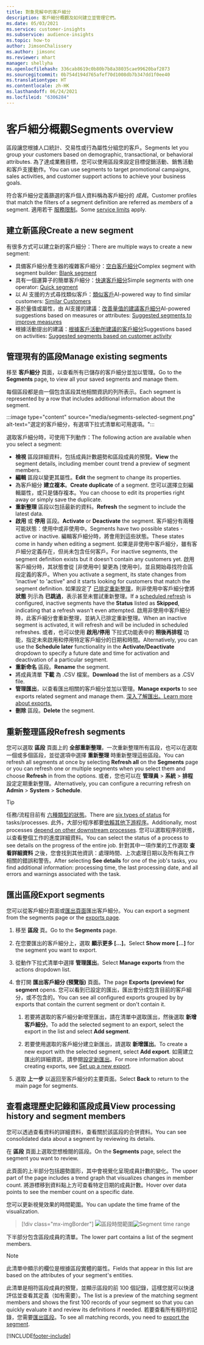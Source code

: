 ```yaml
---
title: 對象見解中的客戶細分
description: 客戶細分概觀及如何建立並管理它們。
ms.date: 05/03/2021
ms.service: customer-insights
ms.subservice: audience-insights
ms.topic: how-to
author: JimsonChalissery
ms.author: jimsonc
ms.reviewer: mhart
manager: shellyha
ms.openlocfilehash: 336cab8619c0b80b7b8a38035cae99620baf2873
ms.sourcegitcommit: 0b754d194d765afef70d1008db7b347dd1f0ee40
ms.translationtype: HT
ms.contentlocale: zh-HK
ms.lasthandoff: 06/24/2021
ms.locfileid: "6306284"
---
```

# <a name="segments-overview"></a><span data-ttu-id="07632-103">客戶細分概觀</span><span class="sxs-lookup"><span data-stu-id="07632-103">Segments overview</span></span>

<span data-ttu-id="07632-104">區段讓您根據人口統計、交易性或行為屬性分組您的客戶。</span><span class="sxs-lookup"><span data-stu-id="07632-104">Segments let you group your customers based on demographic, transactional, or behavioral attributes.</span></span> <span data-ttu-id="07632-105">為了達成業務目標，您可以使用區段來設定目標促銷活動、銷售活動和客戶支援動作。</span><span class="sxs-lookup"><span data-stu-id="07632-105">You can use segments to target promotional campaigns, sales activities, and customer support actions to achieve your business goals.</span></span>

<span data-ttu-id="07632-106">符合客戶細分定義篩選的客戶個人資料稱為客戶細分的 *成員*。</span><span class="sxs-lookup"><span data-stu-id="07632-106">Customer profiles that match the filters of a segment definition are referred as *members* of a segment.</span></span> <span data-ttu-id="07632-107">適用若干 [服務限制](service-limits.md)。</span><span class="sxs-lookup"><span data-stu-id="07632-107">Some [service limits](service-limits.md) apply.</span></span>

## <a name="create-a-new-segment"></a><span data-ttu-id="07632-108">建立新區段</span><span class="sxs-lookup"><span data-stu-id="07632-108">Create a new segment</span></span>

<span data-ttu-id="07632-109">有很多方式可以建立新的客戶細分：</span><span class="sxs-lookup"><span data-stu-id="07632-109">There are multiple ways to create a new segment:</span></span> 

- <span data-ttu-id="07632-110">具備客戶細分產生器的複雜客戶細分：[空白客戶細分](segment-builder.md#create-a-new-segment)</span><span class="sxs-lookup"><span data-stu-id="07632-110">Complex segment with segment builder: [Blank segment](segment-builder.md#create-a-new-segment)</span></span>
- <span data-ttu-id="07632-111">具有一個運算子的簡單客戶細分：[快速客戶細分](segment-builder.md#quick-segments)</span><span class="sxs-lookup"><span data-stu-id="07632-111">Simple segments with one operator: [Quick segment](segment-builder.md#quick-segments)</span></span>
- <span data-ttu-id="07632-112">以 AI 支援的方式尋找類似客戶：[類似客戶](find-similar-customer-segments.md)</span><span class="sxs-lookup"><span data-stu-id="07632-112">AI-powered way to find similar customers: [Similar Customers](find-similar-customer-segments.md)</span></span>
- <span data-ttu-id="07632-113">基於量值或屬性，由 AI支援的建議：[改善量值的建議客戶細分](suggested-segments.md)</span><span class="sxs-lookup"><span data-stu-id="07632-113">AI-powered suggestions based on measures or attributes: [Suggested segments to improve measures](suggested-segments.md)</span></span>
- <span data-ttu-id="07632-114">根據活動提出的建議：[根據客戶活動所建議的客戶細分](suggested-segments-activity.md)</span><span class="sxs-lookup"><span data-stu-id="07632-114">Suggestions based on activities: [Suggested segments based on customer activity](suggested-segments-activity.md)</span></span>

## <a name="manage-existing-segments"></a><span data-ttu-id="07632-115">管理現有的區段</span><span class="sxs-lookup"><span data-stu-id="07632-115">Manage existing segments</span></span>

<span data-ttu-id="07632-116">移至 **客戶細分** 頁面，以查看所有已儲存的客戶細分並加以管理。</span><span class="sxs-lookup"><span data-stu-id="07632-116">Go to the **Segments** page, to view all your saved segments and manage them.</span></span>

<span data-ttu-id="07632-117">每個區段都是由一個包含區段其他相關資訊的列所表示。</span><span class="sxs-lookup"><span data-stu-id="07632-117">Each segment is represented by a row that includes additional information about the segment.</span></span>

:::image type="content" source="media/segments-selected-segment.png" alt-text="選定的客戶細分，有選項下拉式清單和可用選項。":::

<span data-ttu-id="07632-119">選取客戶細分時，可使用下列動作：</span><span class="sxs-lookup"><span data-stu-id="07632-119">The following action are available when you select a segment:</span></span>

- <span data-ttu-id="07632-120">**檢視** 區段詳細資料，包括成員計數趨勢和區段成員的預覽。</span><span class="sxs-lookup"><span data-stu-id="07632-120">**View** the segment details, including member count trend a preview of segment members.</span></span>
- <span data-ttu-id="07632-121">**編輯** 區段以變更其屬性。</span><span class="sxs-lookup"><span data-stu-id="07632-121">**Edit** the segment to change its properties.</span></span>
- <span data-ttu-id="07632-122">為客戶細分 **建立複本**。</span><span class="sxs-lookup"><span data-stu-id="07632-122">**Create duplicate** of a segment.</span></span> <span data-ttu-id="07632-123">您可以選擇立刻編輯屬性，或只是儲存複本。</span><span class="sxs-lookup"><span data-stu-id="07632-123">You can choose to edit its properties right away or simply save the duplicate.</span></span>
- <span data-ttu-id="07632-124">**重新整理** 區段以包括最新的資料。</span><span class="sxs-lookup"><span data-stu-id="07632-124">**Refresh** the segment to include the latest data.</span></span>
- <span data-ttu-id="07632-125">**啟用** 或 **停用** 區段。</span><span class="sxs-lookup"><span data-stu-id="07632-125">**Activate** or **Deactivate** the segment.</span></span> <span data-ttu-id="07632-126">客戶細分有兩種可能狀態：使用中或非使用中。</span><span class="sxs-lookup"><span data-stu-id="07632-126">Segments have two possible states - active or inactive.</span></span> <span data-ttu-id="07632-127">編輯客戶細分時，將會用到這些狀態。</span><span class="sxs-lookup"><span data-stu-id="07632-127">These states come in handy when editing a segment.</span></span> <span data-ttu-id="07632-128">如果是非使用中客戶細分，雖有客戶細分定義存在，但尚未包含任何客戶。</span><span class="sxs-lookup"><span data-stu-id="07632-128">For inactive segments, the segment definition exists but it doesn't contain any customers yet.</span></span> <span data-ttu-id="07632-129">啟用客戶細分時，其狀態會從 [非使用中] 變更為 [使用中]，並且開始尋找符合區段定義的客戶。</span><span class="sxs-lookup"><span data-stu-id="07632-129">When you activate a segment, its state changes from 'inactive' to 'active" and it starts looking for customers that match the segment definition.</span></span> <span data-ttu-id="07632-130">如果設定了 [已排定重新整理](system.md#schedule-tab)，則非使用中客戶細分會將 **狀態** 列示為 **已跳過**，表示甚至未嘗試重新整理。</span><span class="sxs-lookup"><span data-stu-id="07632-130">If a [scheduled refresh](system.md#schedule-tab) is configured, inactive segments have the **Status** listed as **Skipped**, indicating that a refresh wasn't even attempted.</span></span> <span data-ttu-id="07632-131">啟用非使用中客戶細分時，此客戶細分會重新整理，並納入已排定重新整理。</span><span class="sxs-lookup"><span data-stu-id="07632-131">When an inactive segment is activated, it will refresh and will be included in scheduled refreshes.</span></span>
  <span data-ttu-id="07632-132">或者，也可以使用 **啟用/停用** 下拉式功能表中的 **稍後再排程** 功能，指定未來啟用和停用特定客戶細分的日期和時間。</span><span class="sxs-lookup"><span data-stu-id="07632-132">Alternatively, you can use the **Schedule later** functionality in the **Activate/Deactivate** dropdown to specify a future date and time for activation and deactivation of a particular segment.</span></span>
- <span data-ttu-id="07632-133">**重新命名** 區段。</span><span class="sxs-lookup"><span data-stu-id="07632-133">**Rename** the segment.</span></span>
- <span data-ttu-id="07632-134">將成員清單 **下載** 為 .CSV 檔案。</span><span class="sxs-lookup"><span data-stu-id="07632-134">**Download** the list of members as a .CSV file.</span></span>
- <span data-ttu-id="07632-135">**管理匯出**，以查看匯出相關的客戶細分並加以管理。</span><span class="sxs-lookup"><span data-stu-id="07632-135">**Manage exports** to see exports related segment and manage them.</span></span> [<span data-ttu-id="07632-136">深入了解匯出。</span><span class="sxs-lookup"><span data-stu-id="07632-136">Learn more about exports.</span></span>](export-destinations.md)
- <span data-ttu-id="07632-137">**刪除** 區段。</span><span class="sxs-lookup"><span data-stu-id="07632-137">**Delete** the segment.</span></span>

## <a name="refresh-segments"></a><span data-ttu-id="07632-138">重新整理區段</span><span class="sxs-lookup"><span data-stu-id="07632-138">Refresh segments</span></span>

<span data-ttu-id="07632-139">您可以選取 **區段** 頁面上的 **全部重新整理**，一次重新整理所有區段，也可以在選取一個或多個區段，並從選項中選擇 **重新整理** 時重新整理這些區段。</span><span class="sxs-lookup"><span data-stu-id="07632-139">You can refresh all segments at once by selecting **Refresh all** on the **Segments** page or you can refresh one or multiple segments when you select them and choose **Refresh** in from the options.</span></span> <span data-ttu-id="07632-140">或者，您也可以在 **管理員** > **系統** > **排程** 設定定期重新整理。</span><span class="sxs-lookup"><span data-stu-id="07632-140">Alternatively, you can configure a recurring refresh on **Admin** > **System** > **Schedule**.</span></span>

> [!TIP]
> <span data-ttu-id="07632-141">任務/流程目前有 [六種類型的狀態](system.md#status-types)。</span><span class="sxs-lookup"><span data-stu-id="07632-141">There are [six types of status](system.md#status-types) for tasks/processes.</span></span> <span data-ttu-id="07632-142">此外，大部分程序都要[依賴其他下游程序](system.md#refresh-policies)。</span><span class="sxs-lookup"><span data-stu-id="07632-142">Additionally, most processes [depend on other downstream processes](system.md#refresh-policies).</span></span> <span data-ttu-id="07632-143">您可以選取程序的狀態，以查看整個工作的進度詳細資料。</span><span class="sxs-lookup"><span data-stu-id="07632-143">You can select the status of a process to see details on the progress of the entire job.</span></span> <span data-ttu-id="07632-144">針對其中一項作業的工作選取 **查看詳細資料** 之後，您會找到其他資訊：處理時間、上次處理日期以及所有與工作相關的錯誤和警告。</span><span class="sxs-lookup"><span data-stu-id="07632-144">After selecting **See details** for one of the job's tasks, you find additional information: processing time, the last processing date, and all errors and warnings associated with the task.</span></span>

## <a name="export-segments"></a><span data-ttu-id="07632-145">匯出區段</span><span class="sxs-lookup"><span data-stu-id="07632-145">Export segments</span></span>

<span data-ttu-id="07632-146">您可以從客戶細分頁面或[匯出頁面](export-destinations.md)匯出客戶細分。</span><span class="sxs-lookup"><span data-stu-id="07632-146">You can export a segment from the segments page or the [exports page](export-destinations.md).</span></span> 

1. <span data-ttu-id="07632-147">移至 **區段** 頁。</span><span class="sxs-lookup"><span data-stu-id="07632-147">Go to the **Segments** page.</span></span>

1. <span data-ttu-id="07632-148">在您要匯出的客戶細分上，選取 **顯示更多 [...]**。</span><span class="sxs-lookup"><span data-stu-id="07632-148">Select **Show more [...]** for the segment you want to export.</span></span>

1. <span data-ttu-id="07632-149">從動作下拉式清單中選擇 **管理匯出**。</span><span class="sxs-lookup"><span data-stu-id="07632-149">Select **Manage exports** from the actions dropdown list.</span></span>

1. <span data-ttu-id="07632-150">會打開 **匯出客戶細分 (預覽版)** 頁面。</span><span class="sxs-lookup"><span data-stu-id="07632-150">The page **Exports (preview) for segment** opens.</span></span> <span data-ttu-id="07632-151">您可以看到已設定的匯出，匯出會分成包含目前的客戶細分，或不包含的。</span><span class="sxs-lookup"><span data-stu-id="07632-151">You can see all configured exports grouped by by exports that contain the current segment or don't contain it.</span></span>

   1. <span data-ttu-id="07632-152">若要將選取的客戶細分新增至匯出，請在清單中選取匯出，然後選取 **新增客戶細分**。</span><span class="sxs-lookup"><span data-stu-id="07632-152">To add the selected segment to an export, select the export in the list and select **Add segment**.</span></span>

   1. <span data-ttu-id="07632-153">若要使用選取的客戶細分建立新匯出，請選取 **新增匯出**。</span><span class="sxs-lookup"><span data-stu-id="07632-153">To create a new export with the selected segment, select **Add export**.</span></span> <span data-ttu-id="07632-154">如需建立匯出的詳細資訊，請參閱[設定新匯出](export-destinations.md#set-up-a-new-export)。</span><span class="sxs-lookup"><span data-stu-id="07632-154">For more information about creating exports, see [Set up a new export](export-destinations.md#set-up-a-new-export).</span></span>

1. <span data-ttu-id="07632-155">選取 **上一步** 以返回至客戶細分的主要頁面。</span><span class="sxs-lookup"><span data-stu-id="07632-155">Select **Back** to return to the main page for segments.</span></span>

## <a name="view-processing-history-and-segment-members"></a><span data-ttu-id="07632-156">查看處理歷史記錄和區段成員</span><span class="sxs-lookup"><span data-stu-id="07632-156">View processing history and segment members</span></span>

<span data-ttu-id="07632-157">您可以透過查看資料的詳細資料，查看關於該區段的合併資料。</span><span class="sxs-lookup"><span data-stu-id="07632-157">You can see consolidated data about a segment by reviewing its details.</span></span>

<span data-ttu-id="07632-158">在 **區段** 頁面上選取您想檢閱的區段。</span><span class="sxs-lookup"><span data-stu-id="07632-158">On the **Segments** page, select the segment you want to review.</span></span>

<span data-ttu-id="07632-159">此頁面的上半部分包括趨勢圖形，其中會視覺化呈現成員計數的變化。</span><span class="sxs-lookup"><span data-stu-id="07632-159">The upper part of the page includes a trend graph that visualizes changes in member count.</span></span> <span data-ttu-id="07632-160">將游標移到資料點上方可查看特定日期的成員計數。</span><span class="sxs-lookup"><span data-stu-id="07632-160">Hover over data points to see the member count on a specific date.</span></span>

<span data-ttu-id="07632-161">您可以更新視覺效果的時間範圍。</span><span class="sxs-lookup"><span data-stu-id="07632-161">You can update the time frame of the visualization.</span></span>

> [!div class="mx-imgBorder"]
> <span data-ttu-id="07632-162">![區段時間範圍](media/segment-time-range.png "區段時間範圍")</span><span class="sxs-lookup"><span data-stu-id="07632-162">![Segment time range](media/segment-time-range.png "Segment time range")</span></span>

<span data-ttu-id="07632-163">下半部分包含區段成員的清單。</span><span class="sxs-lookup"><span data-stu-id="07632-163">The lower part contains a list of the segment members.</span></span>

> [!NOTE]
> <span data-ttu-id="07632-164">此清單中顯示的欄位是根據區段實體的屬性。</span><span class="sxs-lookup"><span data-stu-id="07632-164">Fields that appear in this list are based on the attributes of your segment's entities.</span></span>
>
><span data-ttu-id="07632-165">此清單是相符區段成員的預覽，並顯示區段的前 100 個記錄，這樣您就可以快速評估並查看其定義（如有需要）。</span><span class="sxs-lookup"><span data-stu-id="07632-165">The list is a preview of the matching segment members and shows the first 100 records of your segment so that you can quickly evaluate it and review its definitions if needed.</span></span> <span data-ttu-id="07632-166">若要查看所有相符的記錄，您需要[匯出區段](export-destinations.md)。</span><span class="sxs-lookup"><span data-stu-id="07632-166">To see all matching records, you need to [export the segment](export-destinations.md).</span></span>

[!INCLUDE[footer-include](../includes/footer-banner.md)] 
